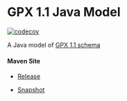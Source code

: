 # GPX 1.1 Java Model

[![codecov](https://codecov.io/gh/bremersee/gpx-model/branch/develop/graph/badge.svg)](https://codecov.io/gh/bremersee/gpx-model)

A Java model of [GPX 1.1 schema](http://www.topografix.com/GPX/1/1)

#### Maven Site

- [Release](https://bremersee.github.io/gpx-model/index.html)

- [Snapshot](https://nexus.bremersee.org/repository/maven-sites/gpx-model/1.2.0-SNAPSHOT/index.html)
